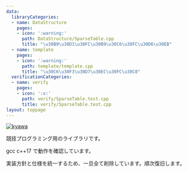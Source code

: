 ```yaml
---
data:
  libraryCategories:
  - name: DataStructure
    pages:
    - icon: ':warning:'
      path: DataStructure/SparseTable.cpp
      title: "\u30B9\u30D1\u30FC\u30B9\u30C6\u30FC\u30D6\u30EB"
  - name: template
    pages:
    - icon: ':warning:'
      path: template/template.cpp
      title: "\u30C6\u30F3\u30D7\u30EC\u30FC\u30C8"
  verificationCategories:
  - name: verify
    pages:
    - icon: ':x:'
      path: verify/SparseTable.test.cpp
      title: verify/SparseTable.test.cpp
layout: toppage
---
```

[![kyawa](https://img.shields.io/endpoint?url=https%3A%2F%2Fatcoder-badges.now.sh%2Fapi%2Fatcoder%2Fjson%2Fkyawa)](https://atcoder.jp/users/kyawa)

競技プログラミング用のライブラリです。

gcc c++17 で動作を確認しています。

実装方針と仕様を統一するため、一旦全て削除しています。順次復旧します。
